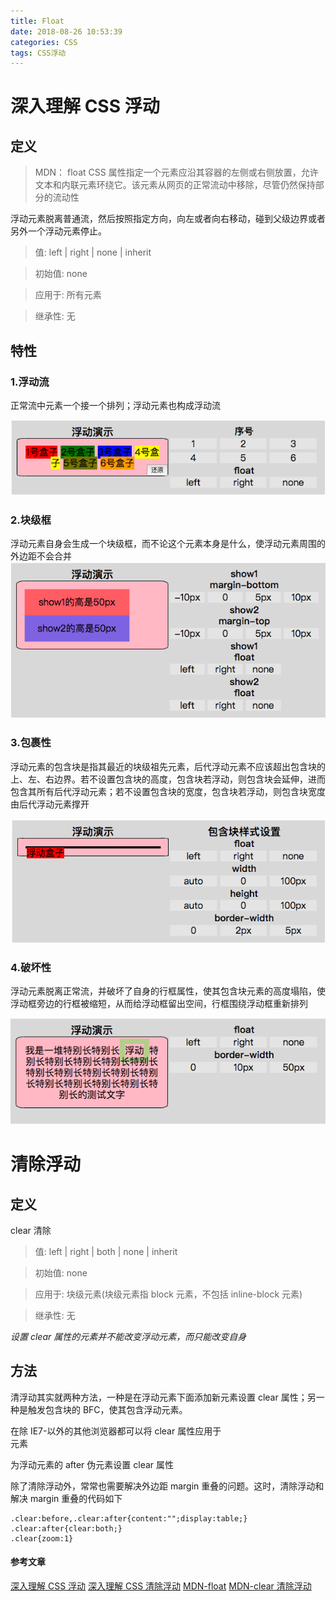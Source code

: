 ```yaml
---
title: Float
date: 2018-08-26 10:53:39
categories: CSS
tags: CSS浮动
---
```


# 深入理解 CSS 浮动

## 定义

> MDN：
> float CSS 属性指定一个元素应沿其容器的左侧或右侧放置，允许文本和内联元素环绕它。该元素从网页的正常流动中移除，尽管仍然保持部分的流动性

浮动元素脱离普通流，然后按照指定方向，向左或者向右移动，碰到父级边界或者另外一个浮动元素停止。

> 值: left | right | none | inherit

> 初始值: none

> 应用于: 所有元素

> 继承性: 无

## 特性

### 1.浮动流

正常流中元素一个接一个排列；浮动元素也构成浮动流

![](/images/float1.png)

### 2.块级框

浮动元素自身会生成一个块级框，而不论这个元素本身是什么，使浮动元素周围的外边距不会合并
![](/images/float2.png)

### 3.包裹性

浮动元素的包含块是指其最近的块级祖先元素，后代浮动元素不应该超出包含块的上、左、右边界。若不设置包含块的高度，包含块若浮动，则包含块会延伸，进而包含其所有后代浮动元素；若不设置包含块的宽度，包含块若浮动，则包含块宽度由后代浮动元素撑开

![](/images/float3.png)

### 4.破坏性

浮动元素脱离正常流，并破坏了自身的行框属性，使其包含块元素的高度塌陷，使浮动框旁边的行框被缩短，从而给浮动框留出空间，行框围绕浮动框重新排列

![](/images/float4.png)

# 清除浮动

## 定义

clear 清除

> 值: left | right | both | none | inherit

> 初始值: none

> 应用于: 块级元素(块级元素指 block 元素，不包括 inline-block 元素)

> 继承性: 无

_设置 clear 属性的元素并不能改变浮动元素，而只能改变自身_

## 方法

清浮动其实就两种方法，一种是在浮动元素下面添加新元素设置 clear 属性；另一种是触发包含块的 BFC，使其包含浮动元素。

在除 IE7-以外的其他浏览器都可以将 clear 属性应用于<br>元素

为浮动元素的 after 伪元素设置 clear 属性

除了清除浮动外，常常也需要解决外边距 margin 重叠的问题。这时，清除浮动和解决 margin 重叠的代码如下

```
.clear:before,.clear:after{content:"";display:table;}
.clear:after{clear:both;}
.clear{zoom:1}
```

#### 参考文章

[深入理解 CSS 浮动](https://xiaohuochai.site/CSS/layout/float/float.html)
[深入理解 CSS 清除浮动](https://xiaohuochai.site/CSS/layout/float/clear.html)
[MDN-float](https://developer.mozilla.org/zh-CN/docs/CSS/float)
[MDN-clear 清除浮动](https://developer.mozilla.org/zh-CN/docs/Web/CSS/clear)
